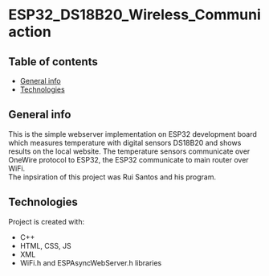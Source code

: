 # ESP32_DS18B20_Wireless_Communiaction

## Table of contents
* [General info](#general-info)
* [Technologies](#technologies)

## General info
This is the simple webserver implementation on ESP32 development board which measures temperature with digital sensors DS18B20 and shows results on the local website. The temperature sensors communicate over OneWire protocol to ESP32, the ESP32 communicate to main router over WiFi.<br />
The inpsiration of this project was Rui Santos and his program.
	
## Technologies
Project is created with:
* C++
* HTML, CSS, JS
* XML
* WiFi.h and ESPAsyncWebServer.h libraries

